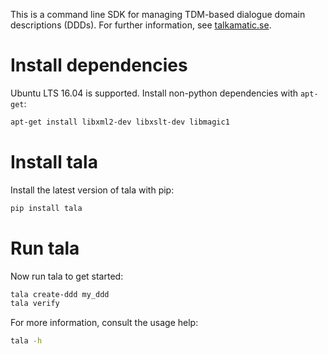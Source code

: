This is a command line SDK for managing TDM-based dialogue domain descriptions (DDDs). For further information, see [talkamatic.se](http://talkamatic.se).

# Install dependencies
Ubuntu LTS 16.04 is supported. Install non-python dependencies with `apt-get`:
```bash
apt-get install libxml2-dev libxslt-dev libmagic1
```

# Install tala
Install the latest version of tala with pip:
```bash
pip install tala
```

# Run tala
Now run tala to get started:
```bash
tala create-ddd my_ddd
tala verify
```

For more information, consult the usage help:
```bash
tala -h
```
